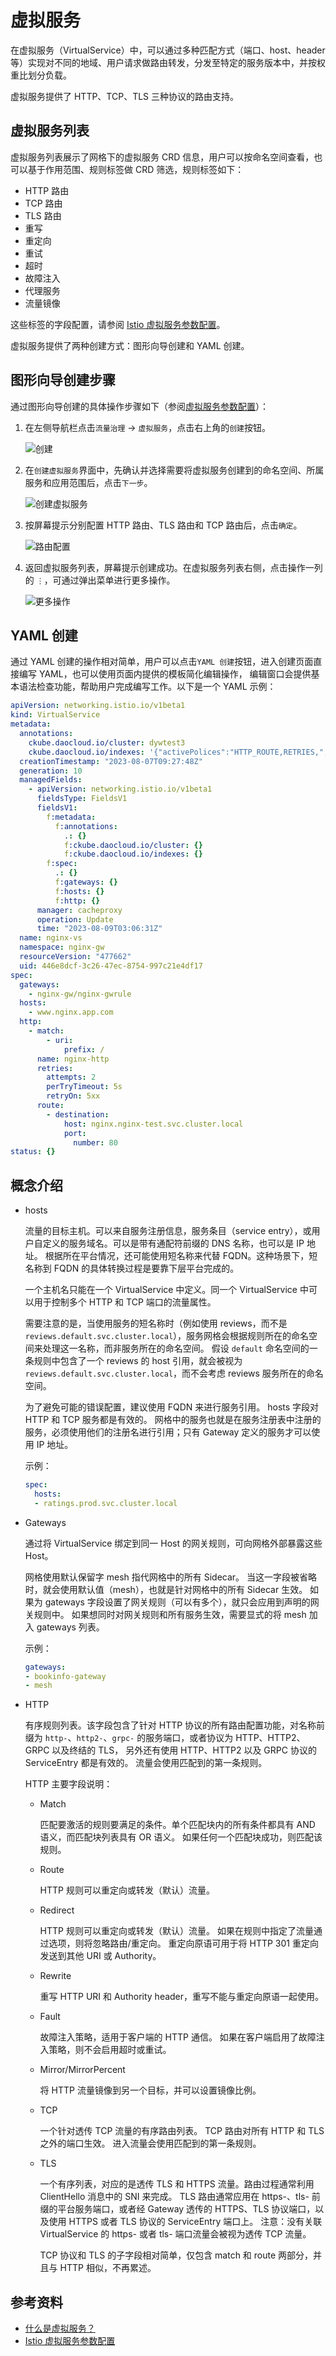 # 虚拟服务

在虚拟服务（VirtualService）中，可以通过多种匹配方式（端口、host、header 等）实现对不同的地域、用户请求做路由转发，分发至特定的服务版本中，并按权重比划分负载。

虚拟服务提供了 HTTP、TCP、TLS 三种协议的路由支持。

## 虚拟服务列表

虚拟服务列表展示了网格下的虚拟服务 CRD 信息，用户可以按命名空间查看，也可以基于作用范围、规则标签做 CRD 筛选，规则标签如下：

- HTTP 路由
- TCP 路由
- TLS 路由
- 重写
- 重定向
- 重试
- 超时
- 故障注入
- 代理服务
- 流量镜像

这些标签的字段配置，请参阅 [Istio 虚拟服务参数配置](https://istio.io/latest/docs/reference/config/networking/virtual-service/)。

虚拟服务提供了两种创建方式：图形向导创建和 YAML 创建。

## 图形向导创建步骤

通过图形向导创建的具体操作步骤如下（参阅[虚拟服务参数配置](./vsparams.md)）：

1. 在左侧导航栏点击`流量治理` -> `虚拟服务`，点击右上角的`创建`按钮。

    ![创建](https://docs.daocloud.io/daocloud-docs-images/docs/mspider/images/virtualserv01.png)

1. 在`创建虚拟服务`界面中，先确认并选择需要将虚拟服务创建到的命名空间、所属服务和应用范围后，点击`下一步`。

    ![创建虚拟服务](https://docs.daocloud.io/daocloud-docs-images/docs/mspider/images/virtualserv02.png)

1. 按屏幕提示分别配置 HTTP 路由、TLS 路由和 TCP 路由后，点击`确定`。

    ![路由配置](https://docs.daocloud.io/daocloud-docs-images/docs/mspider/images/virtualserv03.png)

1. 返回虚拟服务列表，屏幕提示创建成功。在虚拟服务列表右侧，点击操作一列的 `⋮`，可通过弹出菜单进行更多操作。

    ![更多操作](https://docs.daocloud.io/daocloud-docs-images/docs/mspider/images/virtualserv05.png)

## YAML 创建

通过 YAML 创建的操作相对简单，用户可以点击`YAML 创建`按钮，进入创建页面直接编写 YAML，也可以使用页面内提供的模板简化编辑操作，
编辑窗口会提供基本语法检查功能，帮助用户完成编写工作。以下是一个 YAML 示例：

```yaml
apiVersion: networking.istio.io/v1beta1
kind: VirtualService
metadata:
  annotations:
    ckube.daocloud.io/cluster: dywtest3
    ckube.daocloud.io/indexes: '{"activePolices":"HTTP_ROUTE,RETRIES,","cluster":"dywtest3","createdAt":"2023-08-07T09:27:48Z","gateway":"nginx-gw/nginx-gwrule","gateways":"[\"nginx-gw/nginx-gwrule\"]","hosts":"[\"www.nginx.app.com\"]","is_deleted":"false","labels":"","name":"nginx-vs","namespace":"nginx-gw"}'
  creationTimestamp: "2023-08-07T09:27:48Z"
  generation: 10
  managedFields:
    - apiVersion: networking.istio.io/v1beta1
      fieldsType: FieldsV1
      fieldsV1:
        f:metadata:
          f:annotations:
            .: {}
            f:ckube.daocloud.io/cluster: {}
            f:ckube.daocloud.io/indexes: {}
        f:spec:
          .: {}
          f:gateways: {}
          f:hosts: {}
          f:http: {}
      manager: cacheproxy
      operation: Update
      time: "2023-08-09T03:06:31Z"
  name: nginx-vs
  namespace: nginx-gw
  resourceVersion: "477662"
  uid: 446e8dcf-3c26-47ec-8754-997c21e4df17
spec:
  gateways:
    - nginx-gw/nginx-gwrule
  hosts:
    - www.nginx.app.com
  http:
    - match:
        - uri:
            prefix: /
      name: nginx-http
      retries:
        attempts: 2
        perTryTimeout: 5s
        retryOn: 5xx
      route:
        - destination:
            host: nginx.nginx-test.svc.cluster.local
            port:
              number: 80
status: {}
```

## 概念介绍

- hosts

    流量的目标主机。可以来自服务注册信息，服务条目（service entry），或用户自定义的服务域名。可以是带有通配符前缀的 DNS 名称，也可以是 IP 地址。
    根据所在平台情况，还可能使用短名称来代替 FQDN。这种场景下，短名称到 FQDN 的具体转换过程是要靠下层平台完成的。

    一个主机名只能在一个 VirtualService 中定义。同一个 VirtualService 中可以用于控制多个 HTTP 和 TCP 端口的流量属性。

    需要注意的是，当使用服务的短名称时（例如使用 reviews，而不是 `reviews.default.svc.cluster.local`），服务网格会根据规则所在的命名空间来处理这一名称，而非服务所在的命名空间。
    假设 `default` 命名空间的一条规则中包含了一个 reviews 的 host 引用，就会被视为 `reviews.default.svc.cluster.local`，而不会考虑 reviews 服务所在的命名空间。

    为了避免可能的错误配置，建议使用 FQDN 来进行服务引用。
    hosts 字段对 HTTP 和 TCP 服务都是有效的。
    网格中的服务也就是在服务注册表中注册的服务，必须使用他们的注册名进行引用；只有 Gateway 定义的服务才可以使用 IP 地址。

    示例：

    ```yaml
    spec:
      hosts:
      - ratings.prod.svc.cluster.local
    ```

- Gateways

    通过将 VirtualService 绑定到同一 Host 的网关规则，可向网格外部暴露这些 Host。

    网格使用默认保留字 mesh 指代网格中的所有 Sidecar。
    当这一字段被省略时，就会使用默认值（mesh），也就是针对网格中的所有 Sidecar 生效。
    如果为 gateways 字段设置了网关规则（可以有多个），就只会应用到声明的网关规则中。
    如果想同时对网关规则和所有服务生效，需要显式的将 mesh 加入 gateways 列表。

    示例：

    ```yaml
    gateways:
    - bookinfo-gateway
    - mesh
    ```

- HTTP

    有序规则列表。该字段包含了针对 HTTP 协议的所有路由配置功能，对名称前缀为 `http-`、`http2-`、`grpc-`
    的服务端口，或者协议为 HTTP、HTTP2、GRPC 以及终结的 TLS，
    另外还有使用 HTTP、HTTP2 以及 GRPC 协议的 ServiceEntry 都是有效的。
    流量会使用匹配到的第一条规则。

    HTTP 主要字段说明：

    - Match

        匹配要激活的规则要满足的条件。单个匹配块内的所有条件都具有 AND 语义，而匹配块列表具有 OR 语义。
        如果任何一个匹配块成功，则匹配该规则。

    - Route

        HTTP 规则可以重定向或转发（默认）流量。

    - Redirect

        HTTP 规则可以重定向或转发（默认）流量。
        如果在规则中指定了流量通过选项，则将忽略路由/重定向。
        重定向原语可用于将 HTTP 301 重定向发送到其他 URI 或 Authority。

    - Rewrite

        重写 HTTP URI 和 Authority header，重写不能与重定向原语一起使用。

    - Fault

        故障注入策略，适用于客户端的 HTTP 通信。
        如果在客户端启用了故障注入策略，则不会启用超时或重试。

    - Mirror/MirrorPercent

        将 HTTP 流量镜像到另一个目标，并可以设置镜像比例。

    - TCP

        一个针对透传 TCP 流量的有序路由列表。
        TCP 路由对所有 HTTP 和 TLS 之外的端口生效。
        进入流量会使用匹配到的第一条规则。

    - TLS

        一个有序列表，对应的是透传 TLS 和 HTTPS 流量。路由过程通常利用 ClientHello 消息中的 SNI 来完成。
        TLS 路由通常应用在 https-、tls- 前缀的平台服务端口，或者经 Gateway 透传的 HTTPS、TLS 协议端口，以及使用 HTTPS 或者 TLS 协议的 ServiceEntry 端口上。
        注意：没有关联 VirtualService 的 https- 或者 tls- 端口流量会被视为透传 TCP 流量。

        TCP 协议和 TLS 的子字段相对简单，仅包含 match 和 route 两部分，并且与 HTTP 相似，不再累述。

## 参考资料

- [什么是虚拟服务？](https://istio.io/latest/docs/concepts/traffic-management/#virtual-services)
- [Istio 虚拟服务参数配置](https://istio.io/latest/docs/concepts/traffic-management/#virtual-service-example)
